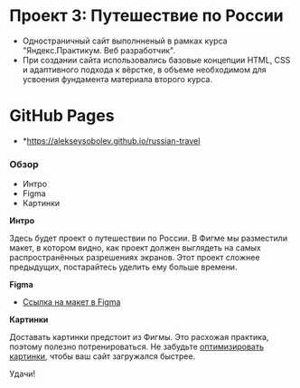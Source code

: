 # Проект 3: Путешествие по России

* Одностраничный сайт выполнненый в рамках курса "Яндекс.Практикум. Веб разработчик".
* При создании сайта использовались базовые концепции HTML, CSS  и адаптивного подхода к вёрстке, в объеме  необходимом для усвоения фундамента материала  второго курса.
# GitHub Pages
* *https://alekseysobolev.github.io/russian-travel

### Обзор
* Интро
* Figma
* Картинки

**Интро**

Здесь будет проект о путешествии по России.
В Фигме мы разместили макет, в котором видно, как проект должен выглядеть на самых распространённых разрешениях экранов.
Этот проект сложнее предыдущих, постарайтесь уделить ему больше времени.

**Figma**

* [Ссылка на макет в Figma](https://www.figma.com/file/5S2WSbEFL6awjVWJ0NWL8Q/Sprint-3_-Russia-_-desktop-mobile?node-id=28503%3A0)

**Картинки**

Доставать картинки предстоит из Фигмы. Это расхожая практика, поэтому полезно потренироваться.
Не забудьте [оптимизировать картинки](https://tinypng.com/), чтобы ваш сайт загружался быстрее.

Удачи!
